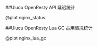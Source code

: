 
##Ulucu OpenResty API 延迟统计

@plot nginx_status

##Ulucu OpenResty Lua GC 占用情况统计

@plot nginx_lua_gc


